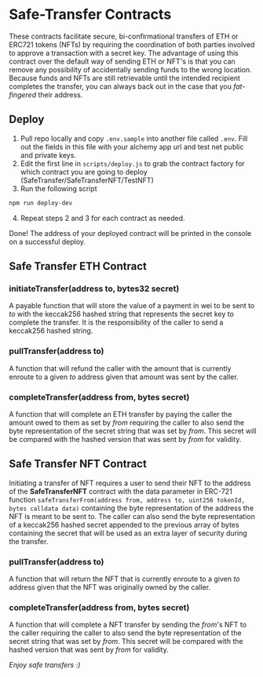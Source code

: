 # Safe-Transfer Contracts

These contracts facilitate secure, bi-confirmational transfers of ETH or ERC721 tokens (NFTs) by requiring the coordination of both parties involved to approve a transaction with a secret key. The advantage of using this contract over the default way of sending ETH or NFT's is that you can remove any possibility of accidentally sending funds to the wrong location. Because funds and NFTs are still retrievable until the intended recipient completes the transfer, you can always back out in the case that you _fat-fingered_ their address.

## Deploy

1. Pull repo locally and copy `.env.sample` into another file called `.env`. Fill out the fields in this file with your alchemy app url and test net public and private keys.
2. Edit the first line in `scripts/deploy.js` to grab the contract factory for which contract you are going to deploy (SafeTransfer/SafeTransferNFT/TestNFT)
3. Run the following script

```bash
npm run deploy-dev
```

4. Repeat steps 2 and 3 for each contract as needed.

Done! The address of your deployed contract will be printed in the console on a successful deploy.

## Safe Transfer ETH Contract

### initiateTransfer(address to, bytes32 secret)

A payable function that will store the value of a payment in wei to be sent to _to_ with the keccak256 hashed string that represents the secret key to complete the transfer. It is the responsibility of the caller to send a keccak256 hashed string.

### pullTransfer(address to)

A function that will refund the caller with the amount that is currently enroute to a given _to_ address given that amount was sent by the caller.

### completeTransfer(address from, bytes secret)

A function that will complete an ETH transfer by paying the caller the amount owed to them as set by _from_ requiring the caller to also send the byte representation of the secret string that was set by _from_. This secret will be compared with the hashed version that was sent by _from_ for validity.

## Safe Transfer NFT Contract

Initiating a transfer of NFT requires a user to send their NFT to the address of the **SafeTransferNFT** contract with the data parameter in ERC-721 function `safeTransferFrom(address from, address to, uint256 tokenId, bytes calldata data)` containing the byte representation of the address the NFT is meant to be sent to. The caller can also send the byte representation of a keccak256 hashed secret appended to the previous array of bytes containing the secret that will be used as an extra layer of security during the transfer.

### pullTransfer(address to)

A function that will return the NFT that is currently enroute to a given _to_ address given that the NFT was originally owned by the caller.

### completeTransfer(address from, bytes secret)

A function that will complete a NFT transfer by sending the _from_'s NFT to the caller requiring the caller to also send the byte representation of the secret string that was set by _from_. This secret will be compared with the hashed version that was sent by _from_ for validity.

_Enjoy safe transfers :)_
